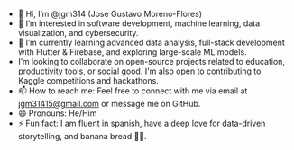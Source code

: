 - 👋 Hi, I’m @jgm314 (Jose Gustavo Moreno-Flores)
- 👀 I’m interested in software development, machine learning, data visualization, and cybersecurity.
- 🌱 I’m currently learning advanced data analysis, full-stack development with Flutter & Firebase, and exploring large-scale ML models.
-  I’m looking to collaborate on open-source projects related to education, productivity tools, or social good. I'm also open to contributing to Kaggle competitions and hackathons.
- 📫 How to reach me: Feel free to connect with me via email at jgm31415@gmail.com or message me on GitHub.
- 😄 Pronouns: He/Him
- ⚡ Fun fact: I am fluent in spanish, have a deep love for data-driven storytelling, and banana bread 🍌🍞.

